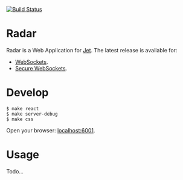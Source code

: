[![Build Status](https://travis-ci.org/HBM/radar.svg?branch=master)](https://travis-ci.org/HBM/radar)
# Radar

Radar is a Web Application for [Jet](http://jetbus.io).
The latest release is available for:

* [WebSockets](http://hbm.github.io/radar).
* [Secure WebSockets](https://hbm.github.io/radar).

# Develop

    $ make react
    $ make server-debug
    $ make css
    
Open your browser: [localhost:6001](http://localhost:6001).

# Usage

Todo...
